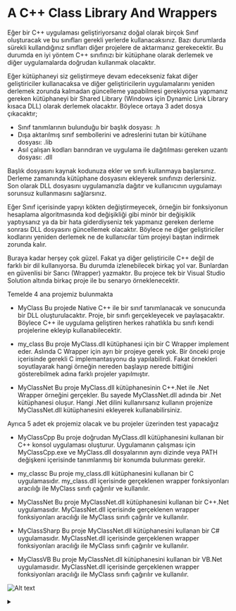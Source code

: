 # A C++ Class Library And Wrappers
Eğer bir C++ uygulaması geliştiriyorsanız doğal olarak birçok Sınıf oluşturacak ve bu sınıfları gerekli yerlerde kullanacaksınız. Bazı durumlarda sürekli kullandığınız sınıfları diğer projelere de aktarmanız gerekecektir. Bu durumda en iyi yöntem C++ sınıfınızı bir kütüphane olarak derlemek ve diğer uygulamalarda doğrudan kullanmak olacaktır.

Eğer kütüphaneyi siz geliştirmeye devam edecekseniz fakat diğer geliştiriciler kullanacaksa ve diğer geliştiricilerin uygulamalarını yeniden derlemek zorunda kalmadan güncelleme yapabilmesi gerekiyorsa yapmanız gereken kütüphaneyi bir Shared Library (Windows için Dynamic Link Library kısaca DLL) olarak derlemek olacaktır. Böylece ortaya 3 adet dosya çıkacaktır;

* Sınıf tanımlarının bulunduğu bir başlık dosyası: <name>.h
* Dışa aktarılmış sınıf sembollerini ve adreslerini tutan bir kütühane dosyası: <name>.lib
* Asıl çalışan kodları barındıran ve uygulama ile dağıtılması gereken uzantı dosyası: <name>.dll

Başlık dosyasını kaynak kodunuza ekler ve sınıfı kullanmaya başlarsınız. Derleme zamanında kütüphane dosyasını ekleyerek sınıfınızı derlersiniz. Son olarak DLL dosyasını uygulamanızla dağıtır ve kullanıcının uygulamayı sorunsuz kullanmasını sağlarsınız.

Eğer Sınıf içerisinde yapıyı kökten değiştirmeyecek, örneğin bir fonksiyonun hesaplama algoritmasında kod değişikliği gibi minör bir değişiklik yaptıysanız ya da bir hata giderdiyseniz tek yapmanız gereken derleme sonrası DLL dosyasını güncellemek olacaktır. Böylece ne diğer geliştiriciler kodlarını yeniden derlemek ne de kullanıcılar tüm projeyi baştan indirmek zorunda kalır.

Buraya kadar herşey çok güzel. Fakat ya diğer geliştiricile C++ değil de farklı bir dil kullanıyorsa. Bu durumda izlenebilecek birkaç yol var. Bunlardan en güvenlisi bir Sarıcı (Wrapper) yazmaktır. Bu projece tek bir Visual Studio Solution altında birkaç proje ile bu senaryo örneklenecektir.

Temelde 4 ana projemiz bulunmakta

* MyClass
Bu projede Native C++ ile bir sınıf tanımlanacak ve sonucunda bir DLL oluşturulacaktır. Proje, bir sınıfı gerçekleyecek ve paylaşacaktır. Böylece C++ ile uygulama geliştiren herkes rahatlıkla bu sınıfı kendi projelerine ekleyip kullanabilecektir.

* my_class
Bu proje MyClass.dll kütüphanesi için bir C Wrapper implement eder. Aslında C Wrapper için ayrı bir projeye gerek yok. Bir önceki proje içerisinde gerekli C implemantasyonu da yapılabilirdi. Fakat örnekleri soyutlayarak hangi örneğin nereden başlayıp nerede bittiğini gösterebilmek adına farklı projeler yapılmıştır.

* MyClassNet
Bu proje MyClass.dll kütüphanesinin C++.Net ile .Net Wrapper örneğini gerçekler. Bu sayede MyClassNet.dll adında bir .Net kütüphanesi oluşur. Hangi .Net dilini kullanırsanız kullanın projenize MyClassNet.dll kütüphanesini ekleyerek kullanabilirsiniz.

Ayrıca 5 adet ek projemiz olacak ve bu projeler üzerinden test yapacağız

* MyClassCpp
Bu proje doğrudan MyClass.dll kütüphanesini kullanan bir C++ konsol uygulaması oluşturur. Uygulamanın çalışması için MyClassCpp.exe ve MyClass.dll dosyalarının aynı dizinde veya PATH değişkeni içerisinde tanımlanmış bir konumda bulunması gerekir.

* my_classc
Bu proje my_class.dll kütüphanesini kullanan bir C uygulamasıdır. my_class.dll içerisinde gerçeklenen wrapper fonksiyonları aracılığı ile MyClass sınıfı çağırılır ve kullanılır.

* MyClassNet
Bu proje MyClassNet.dll kütüphanesini kullanan bir C++.Net uygulamasıdır. MyClassNet.dll içerisinde gerçeklenen wrapper fonksiyonları aracılığı ile MyClass sınıfı çağırılır ve kullanılır.

* MyClassSharp
Bu proje MyClassNet.dll kütüphanesini kullanan bir C# uygulamasıdır. MyClassNet.dll içerisinde gerçeklenen wrapper fonksiyonları aracılığı ile MyClass sınıfı çağırılır ve kullanılır.

* MyClassVB
Bu proje MyClassNet.dll kütüphanesini kullanan bir VB.Net uygulamasıdır. MyClassNet.dll içerisinde gerçeklenen wrapper fonksiyonları aracılığı ile MyClass sınıfı çağırılır ve kullanılır.

![Alt text](https://g.gravizo.com/source/test?https%3A%2F%2Fgist.githubusercontent.com%2Fraw%2F925d142677555e6c082c3f4a87fd757e%2FREADME.md)
<details> 
<summary></summary>
```graphviz
test
    digraph G {
        graph [fontname = "Helvetica"];
        node [fontname = "Helvetica" penwidth=0.2];
        edge [fontname = "Helvetica" arrowsize="0.6" ];
        splines="curved"
        subgraph workflow {
            penwidth=0;
            node [shape=rect style="rounded,dashed" penwidth=0.2];
            aLongNamedThing [id="foo" style="rounded"]
            aLongNamedThing -> b -> anotherLongThing;
            d -> e -> anotherLongThing;
        }
        start -> aLongNamedThing;
        start -> d;
        anotherLongThing -> end;

        start [shape=circle style="filled" fillcolor=orange height=".1"];
        end [shape=circle style="filled" fillcolor=orange];
    }
test
```
</details>

## MyClass
Projeyi anlamlı bir şekilde örnekleyebilecek kadar geniş fakat kafa karışıklığı oluşturmayacak kadar sade bir sınıf geliştirilmek istenmiştir. Sınıfın yapısı aşağıdaki gibidir.

'''cpp
class MyClass() {
public:
'''
